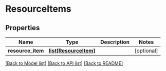 # ResourceItems

## Properties
Name | Type | Description | Notes
------------ | ------------- | ------------- | -------------
**resource_item** | [**list[ResourceItem]**](ResourceItem.md) |  | [optional] 

[[Back to Model list]](../README.md#documentation-for-models) [[Back to API list]](../README.md#documentation-for-api-endpoints) [[Back to README]](../README.md)


